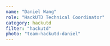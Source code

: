 ```yaml
---
name: "Daniel Wang"
role: "HackUTD Technical Coordinator"
category: hackutd
filter: "hackutd"
photo: "team-hackutd-daniel"
---
```

